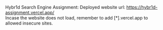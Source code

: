  Hybr1d Search Engine Assignment: 
 Deployed website url: https://hybr1d-assignment.vercel.app/ <br>
 Incase the website does not load, remember to add [*].vercel.app to allowed insecure sites.
  

